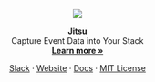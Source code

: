 <p align="center">
<img src="https://github.com/jitsucom/jitsu/blob/newjitsu/.readme-assets/overview-screenshot.png?raw=true">
</p>
<p align="center">
<b>Jitsu</b>
  <br />
  Capture Event Data into Your Stack<br />
  <b><a href="https://jitsu.com">Learn more »</a></b> 
</p>

<p align="center">
</p>
<p align="center">
<a href="https://jitsu.com/slack">Slack</a> · <a href="https://jitsu.com/slack">Website</a> · <a href="https://docs.jitsu.com">Docs</a> · <a href="https://github.com/jitsucom/jitsu/blob/newjitsu/LICENSE">MIT License</a>
</p>
